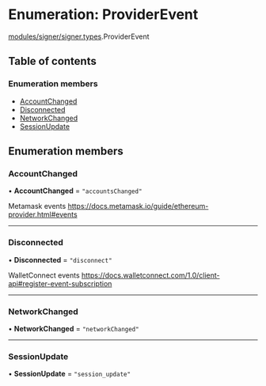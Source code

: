 # Enumeration: ProviderEvent

[modules/signer/signer.types](../modules/modules_signer_signer_types.md).ProviderEvent

## Table of contents

### Enumeration members

- [AccountChanged](modules_signer_signer_types.ProviderEvent.md#accountchanged)
- [Disconnected](modules_signer_signer_types.ProviderEvent.md#disconnected)
- [NetworkChanged](modules_signer_signer_types.ProviderEvent.md#networkchanged)
- [SessionUpdate](modules_signer_signer_types.ProviderEvent.md#sessionupdate)

## Enumeration members

### AccountChanged

• **AccountChanged** = `"accountsChanged"`

Metamask events https://docs.metamask.io/guide/ethereum-provider.html#events

___

### Disconnected

• **Disconnected** = `"disconnect"`

WalletConnect events https://docs.walletconnect.com/1.0/client-api#register-event-subscription

___

### NetworkChanged

• **NetworkChanged** = `"networkChanged"`

___

### SessionUpdate

• **SessionUpdate** = `"session_update"`
